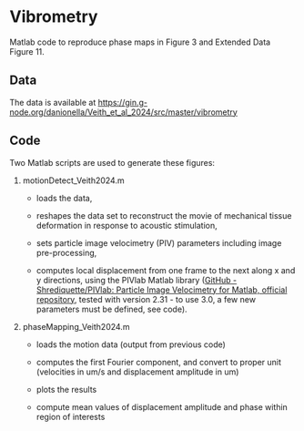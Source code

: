 # Vibrometry

Matlab code to reproduce phase maps in Figure 3 and Extended Data Figure 11.

## Data
The data is available at https://gin.g-node.org/danionella/Veith_et_al_2024/src/master/vibrometry

## Code

Two Matlab scripts are used to generate these figures: 

1. motionDetect_Veith2024.m 
   
   * loads the data, 
   
   * reshapes the data set to reconstruct the movie of mechanical tissue deformation in response to acoustic stimulation,
   
   * sets particle image velocimetry (PIV) parameters including image pre-processing,
   
   * computes local displacement from one frame to the next along x and y directions, using the PIVlab Matlab library ([GitHub - Shrediquette/PIVlab: Particle Image Velocimetry for Matlab, official repository](https://github.com/Shrediquette/PIVlab), tested with version 2.31 - to use 3.0, a few new parameters must be defined, see code). 

2. phaseMapping_Veith2024.m
   
   * loads the motion data (output from previous code)
   
   * computes the first Fourier component, and convert to proper unit (velocities in um/s and displacement amplitude in um)
   
   * plots the results
   
   * compute mean values of displacement amplitude and phase within region of interests
